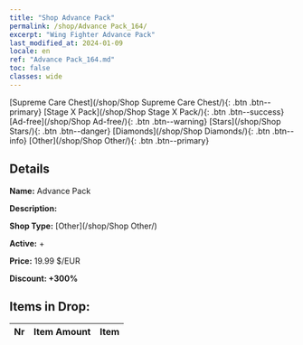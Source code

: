 ```yaml
---
title: "Shop Advance Pack"
permalink: /shop/Advance Pack_164/
excerpt: "Wing Fighter Advance Pack"
last_modified_at: 2024-01-09
locale: en
ref: "Advance Pack_164.md"
toc: false
classes: wide
---
```



  [Supreme Care Chest](/shop/Shop Supreme Care Chest/){: .btn .btn--primary}   [Stage X Pack](/shop/Shop Stage X Pack/){: .btn .btn--success}   [Ad-free](/shop/Shop Ad-free/){: .btn .btn--warning}   [Stars](/shop/Shop Stars/){: .btn .btn--danger}   [Diamonds](/shop/Shop Diamonds/){: .btn .btn--info}   [Other](/shop/Shop Other/){: .btn .btn--primary} 

## Details

 **Name:** Advance Pack 

 **Description:** 

 **Shop Type:** [Other](/shop/Shop Other/)

 **Active:** + 

 **Price:** 19.99 $/EUR 

 **Discount: +300%** 



## Items in Drop:

  |  Nr | Item Amount  |       Item       |
  |:----|:------------:|:-----------------|

